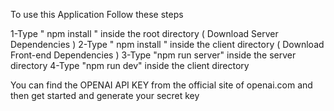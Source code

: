 To use this Application Follow these steps

1-Type " npm install " inside the root directory ( Download Server Dependencies )
2-Type " npm install " inside the client directory ( Download Front-end Dependencies )
3-Type "npm run server" inside the server directory
4-Type "npm run dev" inside the client directory

You can find the OPENAI API KEY from the official site of openai.com and then get started and generate your secret key

